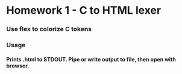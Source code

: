 # Homework 1 - C to HTML lexer
### Use flex to colorize C tokens

### Usage
#### Prints .html to STDOUT. Pipe or write output to file, then open with browser.